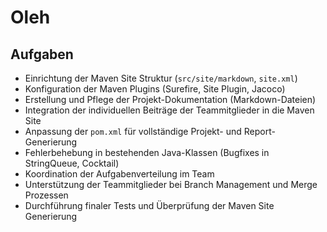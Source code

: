 # Oleh

## Aufgaben

- Einrichtung der Maven Site Struktur (`src/site/markdown`, `site.xml`)
- Konfiguration der Maven Plugins (Surefire, Site Plugin, Jacoco)
- Erstellung und Pflege der Projekt-Dokumentation (Markdown-Dateien)
- Integration der individuellen Beiträge der Teammitglieder in die Maven Site
- Anpassung der `pom.xml` für vollständige Projekt- und Report-Generierung
- Fehlerbehebung in bestehenden Java-Klassen (Bugfixes in StringQueue, Cocktail)
- Koordination der Aufgabenverteilung im Team
- Unterstützung der Teammitglieder bei Branch Management und Merge Prozessen
- Durchführung finaler Tests und Überprüfung der Maven Site Generierung

